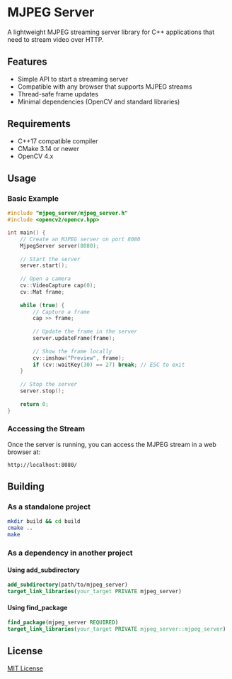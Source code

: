 # MJPEG Server

A lightweight MJPEG streaming server library for C++ applications that need to stream video over HTTP.

## Features

- Simple API to start a streaming server
- Compatible with any browser that supports MJPEG streams
- Thread-safe frame updates
- Minimal dependencies (OpenCV and standard libraries)

## Requirements

- C++17 compatible compiler
- CMake 3.14 or newer
- OpenCV 4.x

## Usage

### Basic Example

```cpp
#include "mjpeg_server/mjpeg_server.h"
#include <opencv2/opencv.hpp>

int main() {
    // Create an MJPEG server on port 8080
    MjpegServer server(8080);
    
    // Start the server
    server.start();
    
    // Open a camera
    cv::VideoCapture cap(0);
    cv::Mat frame;
    
    while (true) {
        // Capture a frame
        cap >> frame;
        
        // Update the frame in the server
        server.updateFrame(frame);
        
        // Show the frame locally
        cv::imshow("Preview", frame);
        if (cv::waitKey(30) == 27) break; // ESC to exit
    }
    
    // Stop the server
    server.stop();
    
    return 0;
}
```

### Accessing the Stream

Once the server is running, you can access the MJPEG stream in a web browser at:
```
http://localhost:8080/
```

## Building

### As a standalone project

```bash
mkdir build && cd build
cmake ..
make
```

### As a dependency in another project

#### Using add_subdirectory

```cmake
add_subdirectory(path/to/mjpeg_server)
target_link_libraries(your_target PRIVATE mjpeg_server)
```

#### Using find_package

```cmake
find_package(mjpeg_server REQUIRED)
target_link_libraries(your_target PRIVATE mjpeg_server::mjpeg_server)
```

## License

[MIT License](LICENSE)
